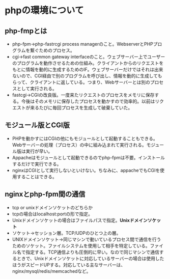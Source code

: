 # phpの環境について

## php-fmpとは

- php-fpm→php-fastrcgi process managerのこと。WebserverとPHPプログラムを繋ぐためのプロセス。
- cgi→fast common gateway interfaceのこと。ウェブサーバー上でユーザーのプログラムを動作させるための仕組み。クライアントからのリクエストをもとに情報を動的に生成するためのIF。ウェブサーバーだけではそれは出来ないので、CGI経由で別のプログラムを呼び出し、情報を動的に生成してもらって、クライアントに返している。つまり、Webサーバーとは別のプロセスとして実行される。
- fastcgi→CGIの改良版。一度来たリクエストのプロセスをメモリに保存する。今後はそのメモリに保存したプロセスを動かすので効率的。以前はリクエストが来るたびに毎回プロセスを生成して破棄していた。

## モジュール版とCGI版

- PHPを動かすにはCGIの他にもモジュールとして起動することもできる。Webサーバーの処理（プロセス）の中に組み込まれて実行される。モジュール版は実行が早い。
- Appacheはモジュールとして起動できるのでphp-fpmは不要。インストールするだけで実行できる。
- nginxはCGIとして実行しないといけない。ちなみに、appacheでもCGIを使用することはできる。

## nginxとphp-fpm間の通信

- tcp or unixドメインソケットのどちらか
- tcpの場合はlocalhost:portの形で指定。
- Unixドメインソケットの場合はファイルパスで指定。**Unixドメインソケット**
- ソケット→セッション層。TCP/UDPのひとつ上の層。
- UNIXドメインソケット→同じマシンで動いているプロセス間で通信を行うためのソケット。ファイルシステムを使用して相手を特定している。ファイル名で指定する。TCP通信よりも圧倒的に早い。なので同じマシンで通信するときで、Unixドメインソケットに対応しているサーバーの場合は使用したほうがスピードUPする。対応している主なサーバーは、nginx/mysql/redis/memcachedなど。
